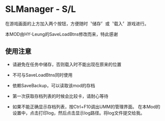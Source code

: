 # SLManager - S/L

在游戏画面的上方加入两个按钮，方便随时〝储存〞或〝载入〞游戏进行。

本MOD由HY-Leung的SaveLoadBtns修改而来，特此感谢

## 使用注意
* 请避免在任务中储存，否则载入时不能出现在原来的位置

* 不可与SaveLoadBtns同时使用

* 依赖SaveBackup，可以读取该mod的存档
* 第一次获取存档列表的时候会比较卡，请耐心等待

* 如果不能正确显示存档列表，按Ctrl+F10调出UMM的管理界面。
    在本Mod的设置中，点击打印log，然后点击显示log路径。将log文件提交给我。
